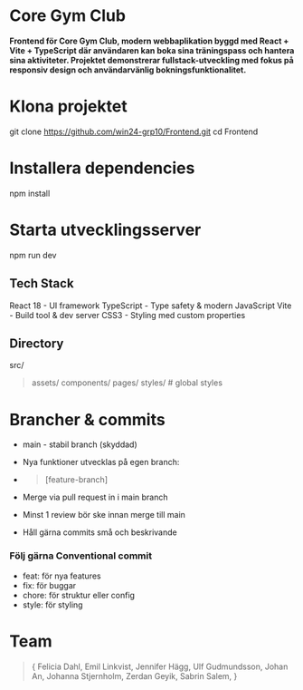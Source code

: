 # Core Gym Club

**Frontend för Core Gym Club, modern webbaplikation byggd med React + Vite + TypeScript där användaren kan boka sina träningspass och hantera sina aktiviteter. Projektet demonstrerar fullstack-utveckling med fokus på responsiv design och användarvänlig bokningsfunktionalitet.**

# Klona projektet

git clone https://github.com/win24-grp10/Frontend.git
cd Frontend

# Installera dependencies

npm install

# Starta utvecklingsserver

npm run dev

## Tech Stack

React 18 - UI framework
TypeScript - Type safety & modern JavaScript
Vite - Build tool & dev server
CSS3 - Styling med custom properties

## Directory

src/

> assets/
> components/
> pages/
> styles/ # global styles

# Brancher & commits

- main - stabil branch (skyddad)
- Nya funktioner utvecklas på egen branch:
- > [feature-branch]

- Merge via pull request in i main branch
- Minst 1 review bör ske innan merge till main
- Håll gärna commits små och beskrivande

### Följ gärna Conventional commit

- feat: för nya features
- fix: för buggar
- chore: för struktur eller config
- style: för styling

# Team

> {
> Felicia Dahl,
> Emil Linkvist,
> Jennifer Hägg,
> Ulf Gudmundsson,
> Johan An,
> Johanna Stjernholm,
> Zerdan Geyik,
> Sabrin Salem,
> }
